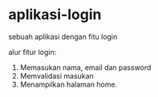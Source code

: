 # aplikasi-login
sebuah aplikasi dengan fitu login

alur fitur login:
1. Memasukan nama, email dan password
2. Memvalidasi masukan
3. Menampilkan halaman home.
